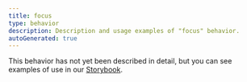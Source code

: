 ```yaml
---
title: focus
type: behavior
description: Description and usage examples of "focus" behavior.
autoGenerated: true
---
```


This behavior has not yet been described in detail, but you can see examples of use in our [Storybook](/storybook).